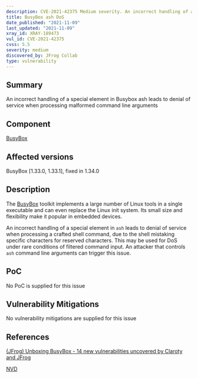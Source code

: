 ```yaml
---
description: CVE-2021-42375 Medium severity. An incorrect handling of a special element in Busybox ash leads to denial of service when processing malformed command line arguments
title: BusyBox ash DoS
date_published: "2021-11-09"
last_updated: "2021-11-09"
xray_id: XRAY-189473
vul_id: CVE-2021-42375
cvss: 5.5
severity: medium
discovered_by: JFrog Collab
type: vulnerability
---
```

## Summary
An incorrect handling of a special element in Busybox ash leads to denial of service when processing malformed command line arguments

## Component

[BusyBox](https://busybox.net/)

## Affected versions

BusyBox [1.33.0, 1.33.1], fixed in 1.34.0

## Description

The [BusyBox](https://busybox.net/) toolkit implements a large number of Linux tools in a single executable and can even replace the Linux init system. Its small size and flexibility make it popular in embedded devices.

An incorrect handling of a special element in `ash` leads to denial of service when processing a crafted shell command, due to the shell mistaking specific characters for reserved characters. This may be used for DoS under rare conditions of filtered command input.
An attacker that controls `ash` command line arguments can trigger this issue.

## PoC

No PoC is supplied for this issue

## Vulnerability Mitigations

No vulnerability mitigations are supplied for this issue

## References

[(JFrog) Unboxing BusyBox - 14 new vulnerabilities uncovered by Claroty and JFrog ](https://jfrog.com/blog/unboxing-busybox-14-new-vulnerabilities-uncovered-by-claroty-and-jfrog/)

[NVD](https://nvd.nist.gov/vuln/detail/CVE-2021-42375)